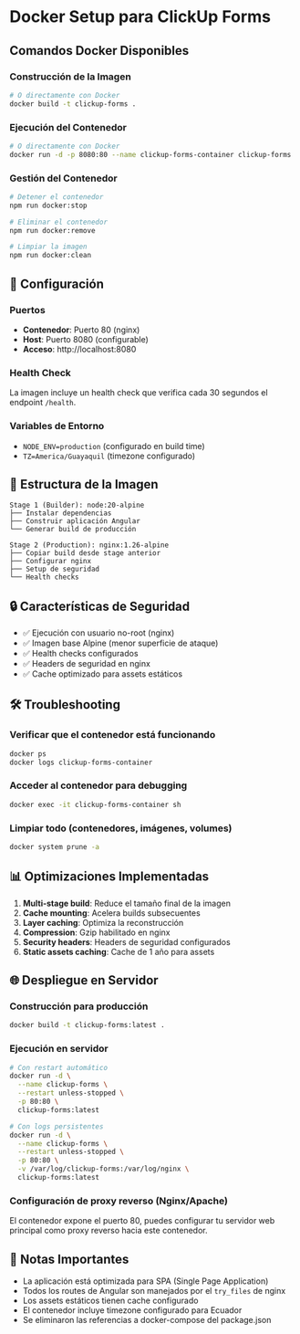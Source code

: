 # Docker Setup para ClickUp Forms

##  Comandos Docker Disponibles

### Construcción de la Imagen
```bash
# O directamente con Docker
docker build -t clickup-forms .
```

### Ejecución del Contenedor

```bash
# O directamente con Docker
docker run -d -p 8080:80 --name clickup-forms-container clickup-forms
```

### Gestión del Contenedor

```bash
# Detener el contenedor
npm run docker:stop

# Eliminar el contenedor
npm run docker:remove

# Limpiar la imagen
npm run docker:clean
```

## 🔧 Configuración

### Puertos
- **Contenedor**: Puerto 80 (nginx)
- **Host**: Puerto 8080 (configurable)
- **Acceso**: http://localhost:8080

### Health Check
La imagen incluye un health check que verifica cada 30 segundos el endpoint `/health`.

### Variables de Entorno
- `NODE_ENV=production` (configurado en build time)
- `TZ=America/Guayaquil` (timezone configurado)

## 📁 Estructura de la Imagen

```
Stage 1 (Builder): node:20-alpine
├── Instalar dependencias
├── Construir aplicación Angular
└── Generar build de producción

Stage 2 (Production): nginx:1.26-alpine
├── Copiar build desde stage anterior
├── Configurar nginx
├── Setup de seguridad
└── Health checks
```

## 🔒 Características de Seguridad

- ✅ Ejecución con usuario no-root (nginx)
- ✅ Imagen base Alpine (menor superficie de ataque)
- ✅ Health checks configurados
- ✅ Headers de seguridad en nginx
- ✅ Cache optimizado para assets estáticos

## 🛠️ Troubleshooting

### Verificar que el contenedor está funcionando
```bash
docker ps
docker logs clickup-forms-container
```

### Acceder al contenedor para debugging
```bash
docker exec -it clickup-forms-container sh
```

### Limpiar todo (contenedores, imágenes, volumes)
```bash
docker system prune -a
```

## 📊 Optimizaciones Implementadas

1. **Multi-stage build**: Reduce el tamaño final de la imagen
2. **Cache mounting**: Acelera builds subsecuentes
3. **Layer caching**: Optimiza la reconstrucción
4. **Compression**: Gzip habilitado en nginx
5. **Security headers**: Headers de seguridad configurados
6. **Static assets caching**: Cache de 1 año para assets

## 🌐 Despliegue en Servidor

### Construcción para producción
```bash
docker build -t clickup-forms:latest .
```

### Ejecución en servidor
```bash
# Con restart automático
docker run -d \
  --name clickup-forms \
  --restart unless-stopped \
  -p 80:80 \
  clickup-forms:latest

# Con logs persistentes
docker run -d \
  --name clickup-forms \
  --restart unless-stopped \
  -p 80:80 \
  -v /var/log/clickup-forms:/var/log/nginx \
  clickup-forms:latest
```

### Configuración de proxy reverso (Nginx/Apache)
El contenedor expone el puerto 80, puedes configurar tu servidor web principal como proxy reverso hacia este contenedor.

## 📝 Notas Importantes

- La aplicación está optimizada para SPA (Single Page Application)
- Todos los routes de Angular son manejados por el `try_files` de nginx
- Los assets estáticos tienen cache configurado
- El contenedor incluye timezone configurado para Ecuador
- Se eliminaron las referencias a docker-compose del package.json
